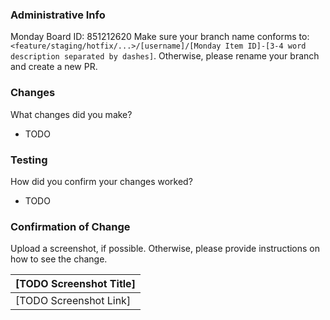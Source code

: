 ### Administrative Info

Monday Board ID: 851212620
Make sure your branch name conforms to: `<feature/staging/hotfix/...>/[username]/[Monday Item ID]-[3-4 word description separated by dashes]`. Otherwise, please rename your branch and create a new PR.

### Changes

What changes did you make?

- TODO

### Testing

How did you confirm your changes worked?

- TODO

### Confirmation of Change

Upload a screenshot, if possible. Otherwise, please provide instructions on how to see the change.

| [TODO Screenshot Title] |
| ----------------------- |
| [TODO Screenshot Link]  |
